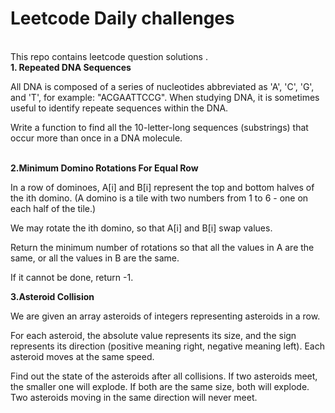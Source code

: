 # Leetcode Daily challenges 
<br/>
This repo contains  leetcode question solutions .
<br/>
 <strong> 1. Repeated DNA Sequences </strong>
<br/>
<p>
   All DNA is composed of a series of nucleotides abbreviated as 'A', 'C', 'G', and 'T', for example: "ACGAATTCCG". When studying DNA, it is sometimes useful to identify repeate
   sequences within the DNA.
   <br/>

   Write a function to find all the 10-letter-long sequences (substrings) that occur more than once in a DNA molecule.
   </p>
<br/>
<strong> 2.Minimum Domino Rotations For Equal Row  </strong>
<br/>
<p>
 In a row of dominoes, A[i] and B[i] represent the top and bottom halves of the ith domino.  (A domino is a tile with two numbers from 1 to 6 - one on each half of the tile.)

We may rotate the ith domino, so that A[i] and B[i] swap values.

Return the minimum number of rotations so that all the values in A are the same, or all the values in B are the same.

If it cannot be done, return -1.
<br/>
</p>
<strong> 3.Asteroid Collision</strong>
<br/>
<p>
 We are given an array asteroids of integers representing asteroids in a row.

For each asteroid, the absolute value represents its size, and the sign represents its direction (positive meaning right, negative meaning left). Each asteroid moves at the same speed.

Find out the state of the asteroids after all collisions. If two asteroids meet, the smaller one will explode. If both are the same size, both will explode. Two asteroids moving in the same direction will never meet.
 </p>
